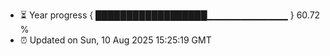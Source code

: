 - ⏳ Year progress { ██████████████████▁▁▁▁▁▁▁▁▁▁▁▁ } 60.72 %
- ⏰ Updated on Sun, 10 Aug 2025 15:25:19 GMT


